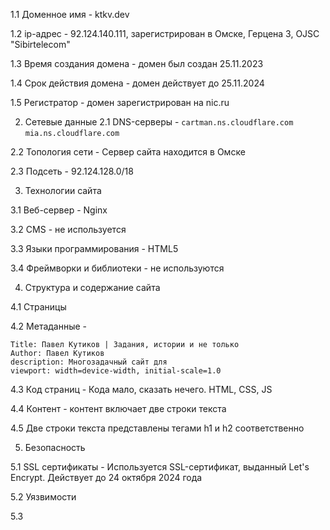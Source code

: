 1.1 Доменное имя - ktkv.dev

1.2 ip-адрес - 92.124.140.111, зарегистрирован в Омске, Герцена 3, OJSC "Sibirtelecom"

1.3 Время создания домена - домен был создан 25.11.2023

1.4 Срок действия домена - домен действует до 25.11.2024

1.5 Регистратор - домен зарегистрирован на nic.ru

2. Сетевые данные
2.1 DNS-серверы - `cartman.ns.cloudflare.com` `mia.ns.cloudflare.com`
   
2.2 Топология сети - Сервер сайта находится в Омске

2.3 Подсеть - 92.124.128.0/18

3. Технологии сайта

3.1 Веб-сервер - Nginx

3.2 CMS - не используется

3.3 Языки программирования - HTML5

3.4 Фреймворки и библиотеки - не используются

4. Структура и содержание сайта

4.1 Страницы

4.2 Метаданные - 

```
Title: Павел Кутиков | Задания, истории и не только
Author: Павел Кутиков
description: Многозадачный сайт для
viewport: width=device-width, initial-scale=1.0
```

4.3 Код страниц - Кода мало, сказать нечего. HTML, CSS, JS

4.4 Контент - контент включает две строки текста

4.5 Две строки текста представлены тегами h1 и h2 соответственно

5. Безопасность

5.1 SSL сертификаты - Используется SSL-сертификат, выданный Let's Encrypt. Действует до 24 октября 2024 года

5.2 Уязвимости

5.3
